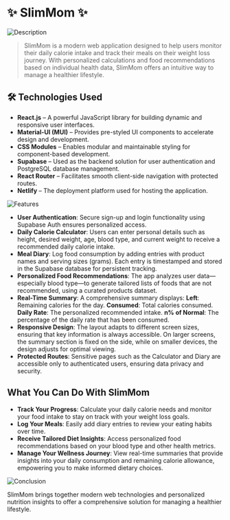 # ✨ SlimMom ✨

![Description](https://img.shields.io/badge/Description-purple?style=for-the-badge)
>SlimMom is a modern web application designed to help users monitor their daily calorie intake and track their meals on their weight loss journey. With personalized calculations and food recommendations based on individual health data, SlimMom offers an intuitive way to manage a healthier lifestyle.

## 🛠 Technologies Used
- **React.js** – A powerful JavaScript library for building dynamic and responsive user interfaces.
- **Material-UI (MUI)** – Provides pre-styled UI components to accelerate design and development.
- **CSS Modules** – Enables modular and maintainable styling for component-based development.
- **Supabase** – Used as the backend solution for user authentication and PostgreSQL database management.
- **React Router** – Facilitates smooth client-side navigation with protected routes.
- **Netlify** – The deployment platform used for hosting the application.

![Features](https://img.shields.io/badge/Features-purple?style=for-the-badge)

- **User Authentication**: Secure sign-up and login functionality using Supabase Auth ensures personalized access.
- **Daily Calorie Calculator**: Users can enter personal details such as height, desired weight, age, blood type, and current weight to receive a recommended daily calorie intake.
- **Meal Diary**: Log food consumption by adding entries with product names and serving sizes (grams). Each entry is timestamped and stored in the Supabase database for persistent tracking.
- **Personalized Food Recommendations**: The app analyzes user data—especially blood type—to generate tailored lists of foods that are not recommended, using a curated products dataset.
- **Real-Time Summary**: 
A comprehensive summary displays:
**Left**: Remaining calories for the day.
**Consumed**: Total calories consumed.
**Daily Rate**: The personalized recommended intake.
**n% of Normal**: The percentage of the daily rate that has been consumed.
- **Responsive Design**: The layout adapts to different screen sizes, ensuring that key information is always accessible. On larger screens, the summary section is fixed on the side, while on smaller devices, the design adjusts for optimal viewing.
- **Protected Routes**: Sensitive pages such as the Calculator and Diary are accessible only to authenticated users, ensuring data privacy and security.

## What You Can Do With SlimMom
- **Track Your Progress**: Calculate your daily calorie needs and monitor your food intake to stay on track with your weight loss goals.
- **Log Your Meals**: Easily add diary entries to review your eating habits over time.
- **Receive Tailored Diet Insights**: Access personalized food recommendations based on your blood type and other health metrics.
- **Manage Your Wellness Journey**: View real-time summaries that provide insights into your daily consumption and remaining calorie allowance, empowering you to make informed dietary choices.

![Conclusion](https://img.shields.io/badge/Conclusion-purple?style=for-the-badge)

SlimMom brings together modern web technologies and personalized nutrition insights to offer a comprehensive solution for managing a healthier lifestyle.
